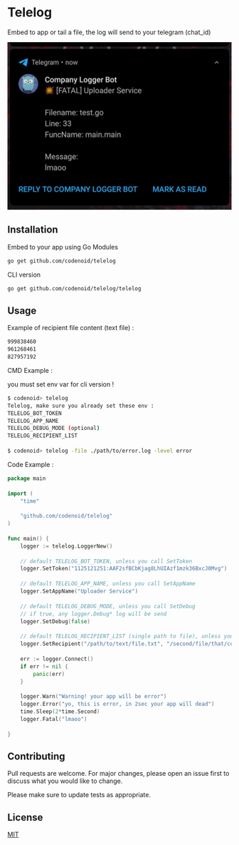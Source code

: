 # Telelog

Embed to app or tail a file, the log will send to your telegram (chat_id)

![Telegram Notification](telelog.jpg?raw=true)

## Installation

Embed to your app using Go Modules

```bash
go get github.com/codenoid/telelog
```

CLI version

```bash
go get github.com/codenoid/telelog/telelog
```

## Usage

Example of recipient file content (text file) : 

```txt
999838460
961268461
827957192
```

CMD Example :

you must set env var for cli version !

```bash
$ codenoid> telelog 
Telelog, make sure you already set these env : 
TELELOG_BOT_TOKEN
TELELOG_APP_NAME
TELELOG_DEBUG_MODE (optional)
TELELOG_RECIPIENT_LIST

$ codenoid> telelog -file ./path/to/error.log -level error
```

Code Example :

```go
package main

import (
    "time"

    "github.com/codenoid/telelog"
)

func main() {
    logger := telelog.LoggerNew()

    // default TELELOG_BOT_TOKEN, unless you call SetToken
    logger.SetToken("1125121251:AAF2sfBCbKjag8LhUIAzf1mzk36BxcJ0Mvg")

    // default TELELOG_APP_NAME, unless you call SetAppName
    logger.SetAppName("Uploader Service")

    // default TELELOG_DEBUG_MODE, unless you call SetDebug
    // if true, any logger.Debug* log will be send 
    logger.SetDebug(false)

    // default TELELOG_RECIPIENT_LIST (single path to file), unless you call SetRecipient
    logger.SetRecipient("/path/to/text/file.txt", "/second/file/that/contain/chat_id.txt")

    err := logger.Connect()
    if err != nil {
        panic(err)
    }

    logger.Warn("Warning! your app will be error")
    logger.Error("yo, this is error, in 2sec your app will dead")
    time.Sleep(2*time.Second)
    logger.Fatal("lmaoo")

}
```

## Contributing
Pull requests are welcome. For major changes, please open an issue first to discuss what you would like to change.

Please make sure to update tests as appropriate.

## License
[MIT](https://choosealicense.com/licenses/mit/)
